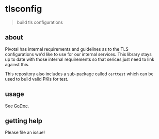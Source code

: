 # tlsconfig

> build tls configurations

## about

Pivotal has internal requirements and guidelines as to the TLS configurations
we'd like to use for our internal services. This library stays up to date with
those internal requirements so that serices just need to link against this.

This repository also includes a sub-package called `certtest` which can be used
to build valid PKIs for test.

## usage

See [GoDoc][godoc].

[godoc]: https://godoc.org/github.com/pivotal-cf/tlsconfig

## getting help

Please file an issue!

